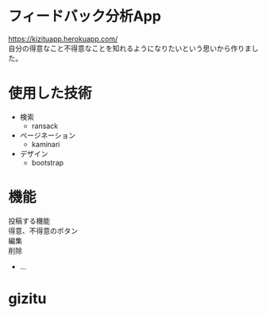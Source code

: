 # フィードバック分析App
https://kizituapp.herokuapp.com/  
自分の得意なこと不得意なことを知れるようになりたいという思いから作りました。

# 使用した技術

+ 検索  
  - ransack  
+ ページネーション  
  - kaminari 
+ デザイン  
  - bootstrap
  
# 機能  

投稿する機能  
得意、不得意のボタン  
編集  
削除  


* ...
# gizitu
